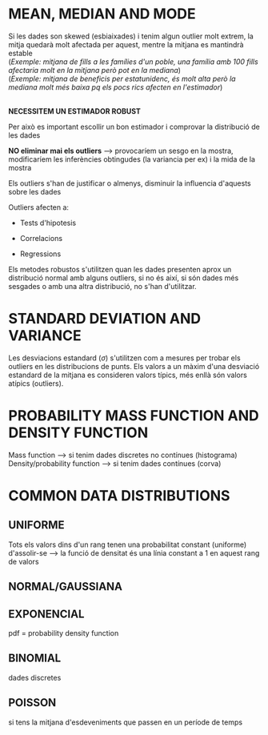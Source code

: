 
# MEAN, MEDIAN AND MODE

Si les dades son skewed (esbiaixades) i tenim algun outlier molt extrem, la mitja quedarà molt afectada per aquest, mentre la mitjana es mantindrà estable <br/>
(*Exemple: mitjana de fills a les famílies d'un poble, una família amb 100 fills afectaria molt en la mitjana però pot en la mediana*) <br/>
(*Exemple: mitjana de beneficis per estatunidenc, és molt alta però la mediana molt més baixa pq els pocs rics afecten en l'estimador*) <br/><br/>

**NECESSITEM UN ESTIMADOR ROBUST**

Per això es important escollir un bon estimador i comprovar la distribució de les dades

**NO eliminar mai els outliers** --> provocaríem un sesgo en la mostra, modificaríem les inferències obtingudes (la variancia per ex) i la mida de la mostra

Els outliers s'han de justificar o almenys, disminuir la influencia d'aquests sobre les dades

Outliers afecten a:
- Tests d'hipotesis

- Correlacions

- Regressions

Els metodes robustos s'utilitzen quan les dades presenten aprox un distribució normal amb alguns outliers, si no és així, si són dades més sesgades o amb una altra distribució, no s'han d'utilitzar.

# STANDARD DEVIATION AND VARIANCE

Les desviacions estandard ($\sigma$) s'utilitzen com a mesures per trobar els outliers en les distribucions de punts. Els valors a un màxim d'una desviació estandard de la mitjana es consideren valors típics, més enllà són valors atípics (outliers).

# PROBABILITY MASS FUNCTION AND DENSITY FUNCTION

Mass function --> si tenim dades discretes no contínues (histograma)
Density/probability function --> si tenim dades contínues (corva)

# COMMON DATA DISTRIBUTIONS

## UNIFORME

Tots els valors dins d'un rang tenen una probabilitat constant (uniforme) d'assolir-se
--> la funció de densitat és una línia constant a 1 en aquest rang de valors

## NORMAL/GAUSSIANA


## EXPONENCIAL

pdf = probability density function

## BINOMIAL

dades discretes

## POISSON

si tens la mitjana d'esdeveniments que passen en un període de temps